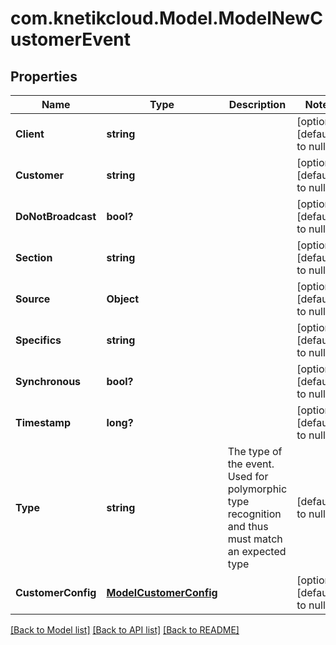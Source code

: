 # com.knetikcloud.Model.ModelNewCustomerEvent
## Properties

Name | Type | Description | Notes
------------ | ------------- | ------------- | -------------
**Client** | **string** |  | [optional] [default to null]
**Customer** | **string** |  | [optional] [default to null]
**DoNotBroadcast** | **bool?** |  | [optional] [default to null]
**Section** | **string** |  | [optional] [default to null]
**Source** | **Object** |  | [optional] [default to null]
**Specifics** | **string** |  | [optional] [default to null]
**Synchronous** | **bool?** |  | [optional] [default to null]
**Timestamp** | **long?** |  | [optional] [default to null]
**Type** | **string** | The type of the event. Used for polymorphic type recognition and thus must match an expected type | [default to null]
**CustomerConfig** | [**ModelCustomerConfig**](ModelCustomerConfig.md) |  | [optional] [default to null]

[[Back to Model list]](../README.md#documentation-for-models) [[Back to API list]](../README.md#documentation-for-api-endpoints) [[Back to README]](../README.md)

